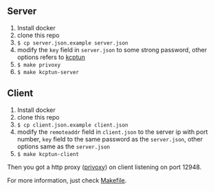 Server
---

1. Install docker
2. clone this repo
3. `$ cp server.json.example server.json`
4. modify the `key` field in `server.json` to some strong password, other options refers to [kcptun](https://github.com/xtaci/kcptun)
5. `$ make privoxy`
6. `$ make kcptun-server`

Client
---
1. Install docker
2. clone this repo
3. `$ cp client.json.example client.json`
4. modify the `remoteaddr` field in `client.json` to the server ip with port number, `key` field to the same password as the `server.json`, other options same as the `server.json`
5. `$ make kcptun-client`

Then you got a http proxy ([privoxy](https://www.privoxy.org/)) on client listening on port 12948.

For more information, just check [Makefile](Makefile).
